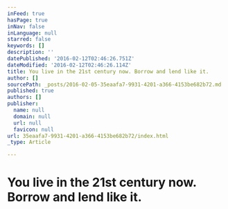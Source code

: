 ```yaml
---
inFeed: true
hasPage: true
inNav: false
inLanguage: null
starred: false
keywords: []
description: ''
datePublished: '2016-02-12T02:46:26.751Z'
dateModified: '2016-02-12T02:46:26.114Z'
title: You live in the 21st century now. Borrow and lend like it.
author: []
sourcePath: _posts/2016-02-05-35eaafa7-9931-4201-a366-4153be682b72.md
published: true
authors: []
publisher:
  name: null
  domain: null
  url: null
  favicon: null
url: 35eaafa7-9931-4201-a366-4153be682b72/index.html
_type: Article

---
```

# You live in the 21st century now. Borrow and lend like it.